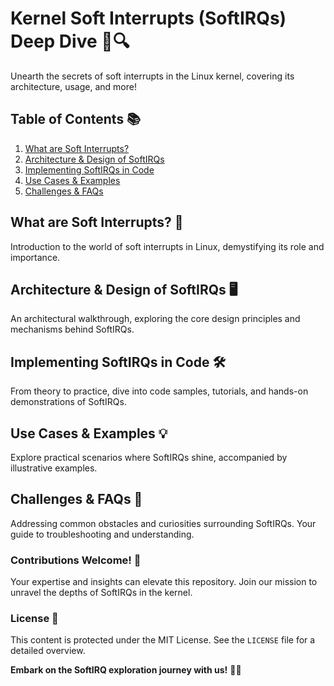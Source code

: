 # Kernel Soft Interrupts (SoftIRQs) Deep Dive 🌌🔍

Unearth the secrets of soft interrupts in the Linux kernel, covering its architecture, usage, and more!

## Table of Contents 📚
1. [What are Soft Interrupts?](#intro)
2. [Architecture & Design of SoftIRQs](#architecture)
3. [Implementing SoftIRQs in Code](#implementation)
4. [Use Cases & Examples](#use-cases)
5. [Challenges & FAQs](#faq)

## What are Soft Interrupts? 🤔<a name="intro"></a>

Introduction to the world of soft interrupts in Linux, demystifying its role and importance.

## Architecture & Design of SoftIRQs 🖥️<a name="architecture"></a>

An architectural walkthrough, exploring the core design principles and mechanisms behind SoftIRQs.

## Implementing SoftIRQs in Code 🛠️<a name="implementation"></a>

From theory to practice, dive into code samples, tutorials, and hands-on demonstrations of SoftIRQs.

## Use Cases & Examples 💡<a name="use-cases"></a>

Explore practical scenarios where SoftIRQs shine, accompanied by illustrative examples.

## Challenges & FAQs 🧐<a name="faq"></a>

Addressing common obstacles and curiosities surrounding SoftIRQs. Your guide to troubleshooting and understanding.

### Contributions Welcome! 🌟

Your expertise and insights can elevate this repository. Join our mission to unravel the depths of SoftIRQs in the kernel.

### License 📜

This content is protected under the MIT License. See the `LICENSE` file for a detailed overview.

**Embark on the SoftIRQ exploration journey with us!** 🚀🌟
